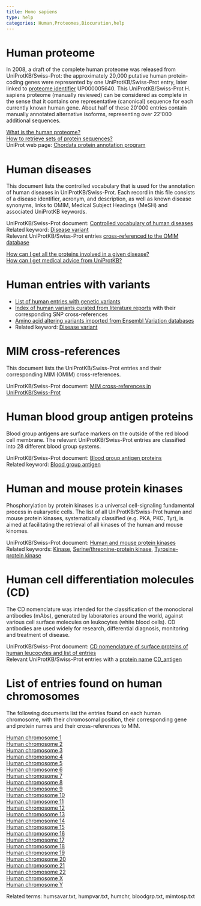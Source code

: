 ```yaml
---
title: Homo sapiens
type: help
categories: Human,Proteomes,Biocuration,help
---
```


# Human proteome

In 2008, a draft of the complete human proteome was released from UniProtKB/Swiss-Prot: the approximately 20,000 putative human protein-coding genes were represented by one UniProtKB/Swiss-Prot entry, later linked to [proteome identifier](https://www.uniprot.org/help/proteome_id) UP000005640. This UniProtKB/Swiss-Prot H. sapiens proteome (manually reviewed) can be considered as complete in the sense that it contains one representative (canonical) sequence for each currently known human gene. About half of these 20'000 entries contain manually annotated alternative isoforms, representing over 22'000 additional sequences.

[What is the human proteome?](https://www.uniprot.org/help/human_proteome)  
[How to retrieve sets of protein sequences?](https://www.uniprot.org/help/retrieve_sets)  
UniProt web page: [Chordata protein annotation program](https://www.uniprot.org/help/Chordata)

# Human diseases

This document lists the controlled vocabulary that is used for the annotation of human diseases in UniProtKB/Swiss-Prot. Each record in this file consists of a disease identifier, acronym, and description, as well as known disease synonyms, links to OMIM, Medical Subject Headings (MeSH) and associated UniProtKB keywords.

UniProtKB/Swiss-Prot document: [Controlled vocabulary of human diseases](https://ftp.uniprot.org/pub/databases/uniprot/current_release/knowledgebase/complete/docs/humdisease)  
Related keyword: [Disease variant](https://www.uniprot.org/keywords/KW-0225)  
Relevant UniProtKB/Swiss-Prot entries [cross-referenced to the OMIM database](https://www.uniprot.org/uniprotkb?query=database%3Amim)

[How can I get all the proteins involved in a given disease?](https://www.uniprot.org/help/disease_query)  
[How can I get medical advice from UniProtKB?](https://www.uniprot.org/help/medical_advice)

# Human entries with variants

- [List of human entries with genetic variants](https://ftp.uniprot.org/pub/databases/uniprot/current_release/knowledgebase/complete/docs/humpvar)
- [Index of human variants curated from literature reports](https://ftp.uniprot.org/pub/databases/uniprot/current_release/knowledgebase/complete/docs/humsavar) with their corresponding SNP cross-references
- [Amino acid altering variants imported from Ensembl Variation databases](https://ftp.uniprot.org/pub/databases/uniprot/current_release/knowledgebase/variants/)
- Related keyword: [Disease variant](https://www.uniprot.org/keywords/KW-0225)

# MIM cross-references

This document lists the UniProtKB/Swiss-Prot entries and their corresponding MIM (OMIM) cross-references.

UniProtKB/Swiss-Prot document: [MIM cross-references in UniProtKB/Swiss-Prot](https://ftp.uniprot.org/pub/databases/uniprot/current_release/knowledgebase/complete/docs/mimtosp)

# Human blood group antigen proteins

Blood group antigens are surface markers on the outside of the red blood cell membrane. The relevant UniProtKB/Swiss-Prot entries are classified into 28 different blood group systems.

UniProtKB/Swiss-Prot document: [Blood group antigen proteins](https://ftp.uniprot.org/pub/databases/uniprot/current_release/knowledgebase/complete/docs/bloodgrp)  
Related keyword: [Blood group antigen](https://www.uniprot.org/keywords/KW-0095)

# Human and mouse protein kinases

Phosphorylation by protein kinases is a universal cell-signaling fundamental process in eukaryotic cells. The list of all UniProtKB/Swiss-Prot human and mouse protein kinases, systematically classified (e.g. PKA, PKC, Tyr), is aimed at facilitating the retrieval of all kinases of the human and mouse kinomes.

UniProtKB/Swiss-Prot document: [Human and mouse protein kinases](https://ftp.uniprot.org/pub/databases/uniprot/current_release/knowledgebase/complete/docs/pkinfam)  
Related keywords: [Kinase](https://www.uniprot.org/keywords/KW-0418), [Serine/threonine-protein kinase](https://www.uniprot.org/keywords/KW-0723), [Tyrosine-protein kinase](https://www.uniprot.org/keywords/KW-0829)

# Human cell differentiation molecules (CD)

The CD nomenclature was intended for the classification of the monoclonal antibodies (mAbs), generated by laboratories around the world, against various cell surface molecules on leukocytes (white blood cells). CD antibodies are used widely for research, differential diagnosis, monitoring and treatment of disease.

UniProtKB/Swiss-Prot document: [CD nomenclature of surface proteins of human leucocytes and list of entries](https://ftp.uniprot.org/pub/databases/uniprot/current_release/knowledgebase/complete/docs/cdlist)  
Relevant UniProtKB/Swiss-Prot entries with a [protein name](https://www.uniprot.org/help/protein_name) [CD_antigen](https://www.uniprot.org/uniprotkb?query=protein_name:CD_antigen)

# List of entries found on human chromosomes

The following documents list the entries found on each human chromosome, with their chromosomal position, their corresponding gene and protein names and their cross-references to MIM.

[Human chromosome 1](https://ftp.uniprot.org/pub/databases/uniprot/current_release/knowledgebase/complete/docs/humchr01)  
[Human chromosome 2](https://ftp.uniprot.org/pub/databases/uniprot/current_release/knowledgebase/complete/docs/humchr02)  
[Human chromosome 3](https://ftp.uniprot.org/pub/databases/uniprot/current_release/knowledgebase/complete/docs/humchr03)  
[Human chromosome 4](https://ftp.uniprot.org/pub/databases/uniprot/current_release/knowledgebase/complete/docs/humchr04)  
[Human chromosome 5](https://ftp.uniprot.org/pub/databases/uniprot/current_release/knowledgebase/complete/docs/humchr05)  
[Human chromosome 6](https://ftp.uniprot.org/pub/databases/uniprot/current_release/knowledgebase/complete/docs/humchr06)  
[Human chromosome 7](https://ftp.uniprot.org/pub/databases/uniprot/current_release/knowledgebase/complete/docs/humchr07)  
[Human chromosome 8](https://ftp.uniprot.org/pub/databases/uniprot/current_release/knowledgebase/complete/docs/humchr08)  
[Human chromosome 9](https://ftp.uniprot.org/pub/databases/uniprot/current_release/knowledgebase/complete/docs/humchr09)  
[Human chromosome 10](https://ftp.uniprot.org/pub/databases/uniprot/current_release/knowledgebase/complete/docs/humchr10)  
[Human chromosome 11](https://ftp.uniprot.org/pub/databases/uniprot/current_release/knowledgebase/complete/docs/humchr11)  
[Human chromosome 12](https://ftp.uniprot.org/pub/databases/uniprot/current_release/knowledgebase/complete/docs/humchr12)  
[Human chromosome 13](https://ftp.uniprot.org/pub/databases/uniprot/current_release/knowledgebase/complete/docs/humchr13)  
[Human chromosome 14](https://ftp.uniprot.org/pub/databases/uniprot/current_release/knowledgebase/complete/docs/humchr14)  
[Human chromosome 15](https://ftp.uniprot.org/pub/databases/uniprot/current_release/knowledgebase/complete/docs/humchr15)  
[Human chromosome 16](https://ftp.uniprot.org/pub/databases/uniprot/current_release/knowledgebase/complete/docs/humchr16)  
[Human chromosome 17](https://ftp.uniprot.org/pub/databases/uniprot/current_release/knowledgebase/complete/docs/humchr17)  
[Human chromosome 18](https://ftp.uniprot.org/pub/databases/uniprot/current_release/knowledgebase/complete/docs/humchr18)  
[Human chromosome 19](https://ftp.uniprot.org/pub/databases/uniprot/current_release/knowledgebase/complete/docs/humchr19)  
[Human chromosome 20](https://ftp.uniprot.org/pub/databases/uniprot/current_release/knowledgebase/complete/docs/humchr20)  
[Human chromosome 21](https://ftp.uniprot.org/pub/databases/uniprot/current_release/knowledgebase/complete/docs/humchr21)  
[Human chromosome 22](https://ftp.uniprot.org/pub/databases/uniprot/current_release/knowledgebase/complete/docs/humchr22)  
[Human chromosome X](https://ftp.uniprot.org/pub/databases/uniprot/current_release/knowledgebase/complete/docs/humchrx)  
[Human chromosome Y](https://ftp.uniprot.org/pub/databases/uniprot/current_release/knowledgebase/complete/docs/humchry)

Related terms: humsavar.txt, humpvar.txt, humchr, bloodgrp.txt, mimtosp.txt
